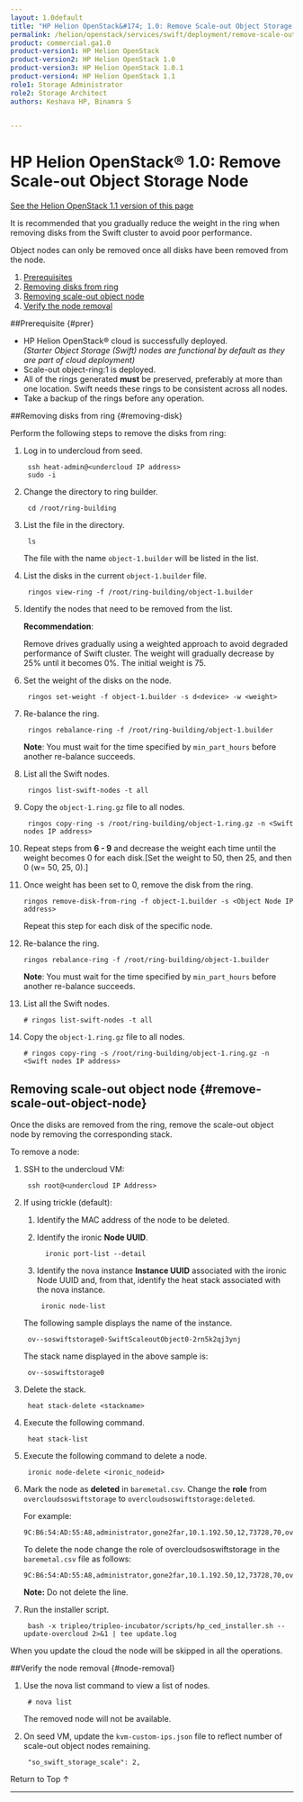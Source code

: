 ```yaml
---
layout: 1.0default
title: "HP Helion OpenStack&#174; 1.0: Remove Scale-out Object Storage Node"
permalink: /helion/openstack/services/swift/deployment/remove-scale-out-object-node/
product: commercial.ga1.0
product-version1: HP Helion OpenStack
product-version2: HP Helion OpenStack 1.0
product-version3: HP Helion OpenStack 1.0.1
product-version4: HP Helion OpenStack 1.1
role1: Storage Administrator
role2: Storage Architect
authors: Keshava HP, Binamra S


---
```

<!--PUBLISHED-->

<script>

function PageRefresh {
onLoad="window.refresh"
}

PageRefresh();

</script>

<!-- <p style="font-size: small;"> <a href=" /helion/openstack/services/object/overview/scale-out-swift/">&#9664; PREV</a> | <a href="/helion/openstack/services/overview/">&#9650; UP</a> | <a href="/helion/openstack/services/overview/"> NEXT &#9654</a> </p>-->

# HP Helion OpenStack&#174; 1.0: Remove Scale-out Object Storage Node
[See the Helion OpenStack 1.1 version of this page](/helion/openstack/1.1/services/swift/deployment/remove-scale-out-object-node/)

It is recommended that you gradually reduce the weight in the ring when removing disks from the Swift cluster to avoid poor performance. 

Object nodes can only be removed once all disks have been removed from the node.

1. [Prerequisites](#prer)
2. [Removing disks from ring](#removing-disk)
3. [Removing scale-out object node](#remove-scale-out-object-node)
4. [Verify the node removal](#node-removal)

##Prerequisite {#prer}
* HP Helion OpenStack&#174; cloud is successfully deployed.<br />*(Starter Object Storage (Swift) nodes are functional by default as they are part of cloud deployment)*
* Scale-out object-ring:1 is deployed.
* All of the rings generated **must** be preserved, preferably at more than one location. Swift needs these rings to be consistent across all nodes.
* Take a backup of the rings before any operation.

##Removing disks from ring {#removing-disk}

Perform the following steps to remove the disks from ring:

1. Log in to undercloud from seed. 

		ssh heat-admin@<undercloud IP address> 
		sudo -i

2. Change the directory to ring builder.

		cd /root/ring-building

3. List the file in the directory.

		ls
	The file with the name `object-1.builder` will be listed in the list.

4. List the disks in the current `object-1.builder` file.

		ringos view-ring -f /root/ring-building/object-1.builder 

5. Identify the nodes that need to be removed from the list.

	**Recommendation**:

	Remove drives gradually using a weighted approach to avoid degraded performance of Swift cluster. The weight will gradually decrease by 25% until it becomes 0%. The initial weight is 75.

6. Set the weight of the disks on the node. 

		ringos set-weight -f object-1.builder -s d<device> -w <weight>


7. Re-balance the ring.

		ringos rebalance-ring -f /root/ring-building/object-1.builder

	**Note**: You must wait for the time specified by `min_part_hours` before another re-balance succeeds.

8. List all the Swift nodes.

		ringos list-swift-nodes -t all
		
		
9. Copy the `object-1.ring.gz` file to all nodes.

		ringos copy-ring -s /root/ring-building/object-1.ring.gz -n <Swift nodes IP address>

10. Repeat steps from **6 - 9** and decrease the weight each time until the weight becomes 0 for each disk.[Set the weight to 50, then 25, and then 0 (w= 50, 25, 0).]

11. Once weight has been set to 0, remove the disk from the ring.

    	ringos remove-disk-from-ring -f object-1.builder -s <Object Node IP address>

	Repeat this step for each disk of the specific node.

12. Re-balance the ring.

    	ringos rebalance-ring -f /root/ring-building/object-1.builder

	**Note**: You must wait for the time specified by `min_part_hours` before another re-balance succeeds.

13. List all the Swift nodes.

		# ringos list-swift-nodes -t all
		
		
14. Copy the `object-1.ring.gz` file to all nodes.

    	# ringos copy-ring -s /root/ring-building/object-1.ring.gz -n <Swift nodes IP address>

## Removing scale-out object node {#remove-scale-out-object-node}

Once the disks are removed from the ring, remove the scale-out object node by removing the corresponding stack.

To remove a node:

1. SSH to the undercloud VM:

		ssh root@<undercloud IP Address>

2. If using trickle (default):<br />
   1. Identify the MAC address of the node to be deleted.

   2. Identify the ironic **Node UUID**.

			ironic port-list --detail

	3. Identify the nova instance **Instance UUID** associated with the ironic Node UUID and, from that, identify the heat stack associated with the nova instance.

			ironic node-list

	
	The following sample displays the name of the instance.

		ov--soswiftstorage0-SwiftScaleoutObject0-2rn5k2qj3ynj
  	 
	The stack name displayed in the above sample is:

		ov--soswiftstorage0

3. Delete the stack.

		heat stack-delete <stackname>

4. Execute the following command.

		heat stack-list 

5. Execute the following command to delete a node.

		ironic node-delete <ironic_nodeid>

6. 	Mark the node as **deleted** in `baremetal.csv`. Change the **role** from `overcloudsoswiftstorage` to `overcloudsoswiftstorage:deleted`. 
	
	For example:
	
		9C:B6:54:AD:55:A8,administrator,gone2far,10.1.192.50,12,73728,70,overcloudsoswiftstorage,IPMI

    To delete the node change the role of overcloudsoswiftstorage in the `baremetal.csv` file as follows: 

		9C:B6:54:AD:55:A8,administrator,gone2far,10.1.192.50,12,73728,70,overcloudsoswiftstorage:deleted,IPMI
 
	**Note:** Do not delete the line.

7. Run the installer script.

		bash -x tripleo/tripleo-incubator/scripts/hp_ced_installer.sh --update-overcloud 2>&1 | tee update.log

When you update the cloud the node will be skipped in all the operations.



##Verify the node removal {#node-removal}

1. Use the nova list command to view a list of nodes.

		# nova list

	The removed node will not be available.

2. On seed VM, update the `kvm-custom-ips.json` file to reflect number of scale-out object nodes remaining.

		"so_swift_storage_scale": 2, 

<a href="#top" style="padding:14px 0px 14px 0px; text-decoration: none;"> Return to Top &#8593; </a>

----
